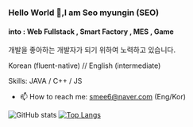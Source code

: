 ### Hello World 👋,I am Seo myungin (SEO)
#### into : Web Fullstack , Smart Factory , MES , Game

개발을 좋아하는 개발자가 되기 위하여 노력하고 있습니다.

Korean (fluent-native) // English (intermediate)

Skills: JAVA / C++ / JS

- 📫 How to reach me: smee6@naver.com (Eng/Kor) 

![GitHub stats](https://github-readme-stats.vercel.app/api?username=smee6&show_icons=true)   [![Top Langs](https://github-readme-stats.vercel.app/api/top-langs/?smee6=anuraghazra&layout=compact)](https://github.com/anuraghazra/github-readme-stats)

